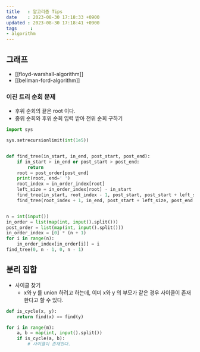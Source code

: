 ```yaml
---
title   : 알고리즘 Tips
date    : 2023-08-30 17:18:33 +0900
updated : 2023-08-30 17:18:41 +0900
tags     : 
- algorithm
---
```


## 그래프

- [[floyd-warshall-algorithm]]
- [[bellman-ford-algorithm]]

### 이진 트리 순회 문제

- 후위 순회의 끝은 root 이다.
- 중위 순회와 후위 순회 입력 받아 전위 순회 구하기

```python
import sys

sys.setrecursionlimit(int(1e5))


def find_tree(in_start, in_end, post_start, post_end):
    if in_start > in_end or post_start > post_end:
        return
    root = post_order[post_end]
    print(root, end=' ')
    root_index = in_order_index[root]
    left_size = in_order_index[root] - in_start
    find_tree(in_start, root_index - 1, post_start, post_start + left_size - 1)
    find_tree(root_index + 1, in_end, post_start + left_size, post_end - 1)


n = int(input())
in_order = list(map(int, input().split()))
post_order = list(map(int, input().split()))
in_order_index = [0] * (n + 1)
for i in range(n):
    in_order_index[in_order[i]] = i
find_tree(0, n - 1, 0, n - 1)
```

## 분리 집합

- 사이클 찾기
	- x와 y 를 union 하려고 하는데, 이미 x와 y 의 부모가 같은 경우 사이클이 존재한다고 할 수 있다.

```python
def is_cycle(x, y):
	return find(x) == find(y)

for i in range(m):  
	a, b = map(int, input().split()) 
	if is_cycle(a, b): 
		# 사이클이 존재한다.
```